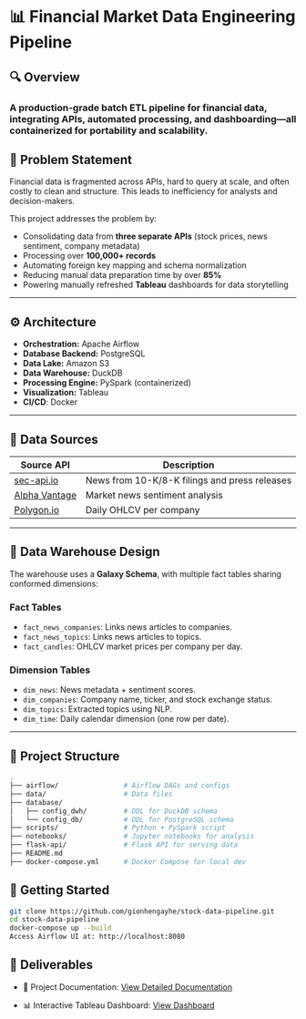 # 📊 Financial Market Data Engineering Pipeline

## 🔍 Overview

### A production-grade batch ETL pipeline for financial data, integrating APIs, automated processing, and dashboarding—all containerized for portability and scalability.

## 🎯 Problem Statement

Financial data is fragmented across APIs, hard to query at scale, and often costly to clean and structure. This leads to inefficiency for analysts and decision-makers.

This project addresses the problem by:

- Consolidating data from **three separate APIs** (stock prices, news sentiment, company metadata)
- Processing over **100,000+ records**
- Automating foreign key mapping and schema normalization
- Reducing manual data preparation time by over **85%**
- Powering manually refreshed **Tableau** dashboards for data storytelling

---

## ⚙️ Architecture

- **Orchestration:** Apache Airflow
- **Database Backend:** PostgreSQL
- **Data Lake:** Amazon S3
- **Data Warehouse:** DuckDB
- **Processing Engine:** PySpark (containerized)
- **Visualization:** Tableau
- **CI/CD**: Docker

---

## 📡 Data Sources

| Source API                                   | Description                                   |
| -------------------------------------------- | --------------------------------------------- |
| [sec-api.io](https://sec-api.io)             | News from 10-K/8-K filings and press releases |
| [Alpha Vantage](https://www.alphavantage.co) | Market news sentiment analysis                |
| [Polygon.io](https://polygon.io)             | Daily OHLCV per company                       |

---

## 🧱 Data Warehouse Design

The warehouse uses a **Galaxy Schema**, with multiple fact tables sharing conformed dimensions:

### Fact Tables

- `fact_news_companies`: Links news articles to companies.
- `fact_news_topics`: Links news articles to topics.
- `fact_candles`: OHLCV market prices per company per day.

### Dimension Tables

- `dim_news`: News metadata + sentiment scores.
- `dim_companies`: Company name, ticker, and stock exchange status.
- `dim_topics`: Extracted topics using NLP.
- `dim_time`: Daily calendar dimension (one row per date).

---

## 📁 Project Structure

```bash
.
├── airflow/                # Airflow DAGs and configs
├── data/                   # Data files
├── database/
│   ├── config_dwh/         # DDL for DuckDB schema
│   └── config_db/          # DDL for PostgreSQL schema
├── scripts/                # Python + PySpark script
├── notebooks/              # Jupyter notebooks for analysis
├── flask-api/              # Flask API for serving data
├── README.md
├── docker-compose.yml      # Docker Compose for local dev
```

## 🚀 Getting Started

```bash
git clone https://github.com/gionhengayhe/stock-data-pipeline.git
cd stock-data-pipeline
docker-compose up --build
Access Airflow UI at: http://localhost:8080
```

## 📎 Deliverables

- 📘 Project Documentation: [View Detailed Documentation](https://drive.google.com/file/d/12CdgVoBiFTVqCraiy8LkM63DVi-YIiqu/view?usp=drive_link)

- 📊 Interactive Tableau Dashboard: [View Dashboard](https://drive.google.com/file/d/1SqiWW-mO0_QiTjexGpnsXwUH5cBxHKYc/view?usp=drive_link)
